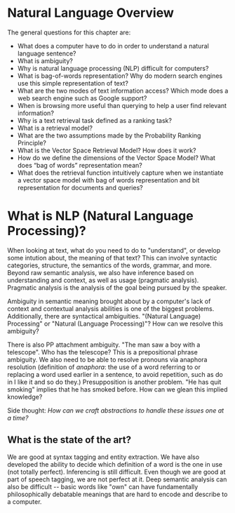# Natural Language Overview
The general questions for this chapter are:
 * What does a computer have to do in order to understand a natural language sentence?
 * What is ambiguity?
 * Why is natural language processing (NLP) difficult for computers?
 * What is bag-of-words representation? Why do modern search engines use this simple representation of text?
 * What are the two modes of text information access? Which mode does a web search engine such as Google support?
 * When is browsing more useful than querying to help a user find relevant information?
 * Why is a text retrieval task defined as a ranking task?
 * What is a retrieval model?
 * What are the two assumptions made by the Probability Ranking Principle?
 * What is the Vector Space Retrieval Model? How does it work?
 * How do we define the dimensions of the Vector Space Model? What does “bag of words” representation mean?
 * What does the retrieval function intuitively capture when we instantiate a vector space model with bag of words representation and bit representation for documents and queries? 

# What is NLP (Natural Language Processing)?
When looking at text, what do you need to do to "understand", or develop some intution about, the meaning of that text? This can involve syntactic categories, structure, the semantics of the words, grammar, and more. Beyond raw semantic analysis, we also have inference based on understanding and context, as well as usage (pragmatic analysis). Pragmatic analysis is the analysis of the goal being pursued by the speaker. 

Ambiguity in semantic meaning brought about by a computer's lack of context and contextual analysis abilities is one of the biggest problems. Additionally, there are syntactical ambiguities. "(Natural Language) Processing" or "Natural (Language Processing)"? How can we resolve this ambiguity?

There is also PP attachment ambiguity. "The man saw a boy with a telescope". Who has the telescope? This is a prepositional phrase ambiguity. We also need to be able to resolve pronouns via anaphora resolution (definition of _anaphora_: the use of a word referring to or replacing a word used earlier in a sentence, to avoid repetition, such as do in I like it and so do they.) Presupposition is another problem. "He has quit smoking" implies that he has smoked before. How can we glean this implied knowledge? 

Side thought: _How can we craft abstractions to handle these issues one at a time?_

## What is the state of the art?
We are good at syntax tagging and entity extraction. We have also developed the ability to decide which definition of a word is the one in use (not totally perfect). Inferencing is still difficult. Even though we are good at part of speech tagging, we are not perfect at it. Deep semantic analysis can also be difficult -- basic words like "own" can have fundamentally philosophically debatable meanings that are hard to encode and describe to a computer. 